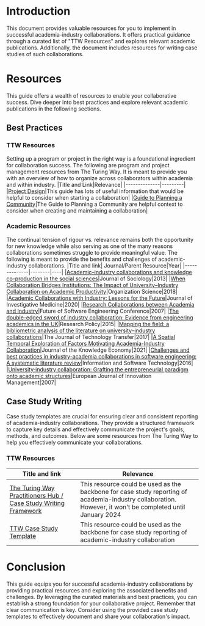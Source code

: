 # Introduction
This document provides valuable resources for you to implement in successful academia-industry collaborations. It offers practical guidance through a curated list of "TTW Resources" and explores relevant academic publications. Additionally, the document includes resources for writing case studies of such collaborations.  

# Resources
This guide offers a wealth of resources to enable your collaborative success. Dive deeper into best practices and explore relevant academic publications in the following sections.
## Best Practices
### TTW Resources
Setting up a program or project in the right way is a foundational ingredient for collaboration success. The following are program and project management resources from The Turing Way. It is meant to provide you with an overview of how to organize across collaborators within academia and within industry.
|Title and Link|Relevance|
|--------------|---------|
|[Project Design](https://the-turing-way.netlify.app/project-design/pd-overview#pd-overview)|This guide has lots of useful information that would be helpful to consider when starting a collaboration|
|[Guide to Planning a Community](https://the-turing-way.netlify.app/collaboration/new-community/new-community-guide#cl-new-community-guide)|The Guide to Planning a Community are helpful context to consider when creating and maintaining a collaboration|
### Academic Resources
The continual tension of rigour vs. relevance remains both the opportunity for new knowledge while also serving as one of the many reasons collaborations sometimes struggle to provide meaningful value. The following is meant to provide the benefits and challenges of academic-industry collaborations. 
|Title and link| Journal/Parent Resource|Year|
|--------------|--------|----|
|[Academic–industry collaborations and knowledge co-production in the social sciences](https://journals.sagepub.com/doi/abs/10.1177/1440783313492237)|Journal of Sociology|2013|<!--- -->
|[When Collaboration Bridges Institutions: The Impact of University–Industry Collaboration on Academic Productivity](https://pubsonline.informs.org/doi/abs/10.1287/orsc.2018.1235)|Organization Science|2018|<!--- -->
|[Academic Collaborations with Industry: Lessons for the Future](https://journals.sagepub.com/doi/abs/10.1136/jim-2020-001636)|Journal of Investigative Medicine|2020|<!--- -->
|[Research Collaborations between Academia and Industry](https://ieeexplore.ieee.org/abstract/document/4221610)|Future of Software Engineering Conference|2007|<!--- -->
|[The double-edged sword of industry collaboration: Evidence from engineering academics in the UK](https://www.sciencedirect.com/science/article/abs/pii/S0048733315000347)|Research Policy|2015|<!--- -->
|[Mapping the field: a bibliometric analysis of the literature on university–industry collaborations](https://link.springer.com/article/10.1007/s10961-017-9637-1)|The Journal of Technology Transfer|2017|<!-- -->
|[A Spatial Temporal Exploration of Factors Motivating Academia-Industry Collaboration](https://link.springer.com/article/10.1007/s13132-021-00729-6)|Journal of the Knowledge Economy|2021|
|[Challenges and best practices in industry-academia collaborations in software engineering: A systematic literature review](https://www.sciencedirect.com/science/article/abs/pii/S0950584916301203)|Information and Software Technology|2016|
|[University‐industry collaboration: Grafting the entrepreneurial paradigm onto academic structures](https://www.emerald.com/insight/content/doi/10.1108/14601060710776734/full/html)|European Journal of Innovation Management|2007|

## Case Study Writing
Case study templates are crucial for ensuring clear and consistent reporting of academia-industry collaborations. They provide a structured framework to capture key details and effectively communicate the project's goals, methods, and outcomes. Below are some resources from The Turing Way to help you effectively communicate your collaborations.
### TTW Resources
|Title and link|Relevance|
|--------------|---------|
|[The Turing Way Practitioners Hub / Case Study Writing Framework](https://zenodo.org/records/10000713)| This resource could be used as the backbone for case study reporting of academia-industry collaboration. However, it won't be completed until January 2024 |<!--- -->
|[TTW Case Study Template](https://github.com/the-turing-way/the-turing-way/tree/main/book/templates/case-study-template)|This resource could be used as the backbone for case study reporting of academic-industry collaboration|

# Conclusion
This guide equips you for successful academia-industry collaborations by providing practical resources and exploring the associated benefits and challenges. By leveraging the curated materials and best practices, you can establish a strong foundation for your collaborative project. Remember that clear communication is key. Consider using the provided case study templates to effectively document and share your collaboration's impact.
